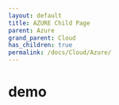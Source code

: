 ```yaml
---
layout: default
title: AZURE Child Page
parent: Azure
grand_parent: Cloud
has_children: true
permalink: /docs/Cloud/Azure/
---
```


# demo

